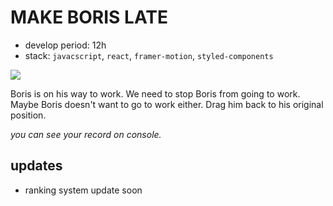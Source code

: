 # MAKE BORIS LATE

- develop period: 12h
- stack: `javacscript`, `react`, `framer-motion`, `styled-components`

![](https://velog.velcdn.com/images/kt5680608/post/09362112-b313-4df4-b5e4-463cc8ba6370/image.gif)

Boris is on his way to work.
We need to stop Boris from going to work.
Maybe Boris doesn't want to go to work either.
Drag him back to his original position.

_you can see your record on console._

## updates

- ranking system update soon
